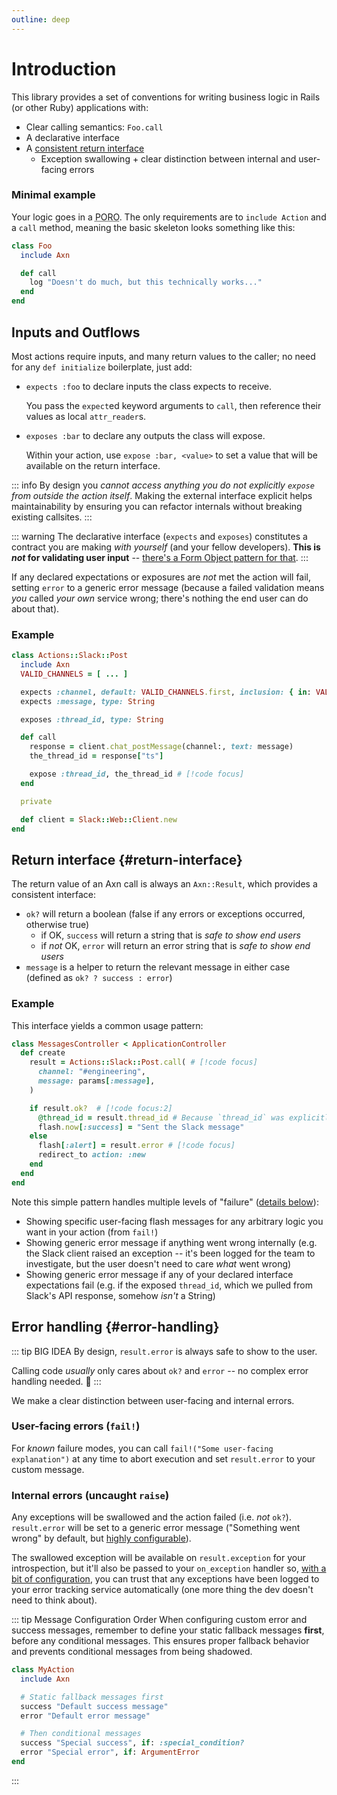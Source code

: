 ```yaml
---
outline: deep
---
```


# Introduction

This library provides a set of conventions for writing business logic in Rails (or other Ruby) applications with:

  * Clear calling semantics: `Foo.call`
  * A declarative interface
  * A [consistent return interface](/intro/overview#return-interface)
    * Exception swallowing + clear distinction between internal and user-facing errors

### Minimal example

Your logic goes in a <abbr title="Plain Old Ruby Object">PORO</abbr>. The only requirements are to `include Action` and a `call` method, meaning the basic skeleton looks something like this:

```ruby
class Foo
  include Axn

  def call
    log "Doesn't do much, but this technically works..."
  end
end
```

## Inputs and Outflows

Most actions require inputs, and many return values to the caller; no need for any `def initialize` boilerplate, just add:

  * `expects :foo` to declare inputs the class expects to receive.

    You pass the `expect`ed keyword arguments to `call`, then reference their values as local `attr_reader`s.

  * `exposes :bar` to declare any outputs the class will expose.

    Within your action, use `expose :bar, <value>` to set a value that will be available on the return interface.

::: info
By design you _cannot access anything you do not explicitly `expose` from outside the action itself_.  Making the external interface explicit helps maintainability by ensuring you can refactor internals without breaking existing callsites.
:::

::: warning
The declarative interface (`expects` and `exposes`) constitutes a contract you are making _with yourself_ (and your fellow developers). **This is _not_ for validating user input** -- [there's a Form Object pattern for that](/recipes/validating-user-input).
:::

If any declared expectations or exposures are _not_ met the action will fail, setting `error` to a generic error message (because a failed validation means _you_ called _your own_ service wrong; there's nothing the end user can do about that).


### Example

```ruby
class Actions::Slack::Post
  include Axn
  VALID_CHANNELS = [ ... ]

  expects :channel, default: VALID_CHANNELS.first, inclusion: { in: VALID_CHANNELS } # [!code focus:4]
  expects :message, type: String

  exposes :thread_id, type: String

  def call
    response = client.chat_postMessage(channel:, text: message)
    the_thread_id = response["ts"]

    expose :thread_id, the_thread_id # [!code focus]
  end

  private

  def client = Slack::Web::Client.new
end
```

## Return interface {#return-interface}


The return value of an Axn call is always an `Axn::Result`, which provides a consistent interface:

* `ok?` will return a boolean (false if any errors or exceptions occurred, otherwise true)
  * if OK, `success` will return a string that is _safe to show end users_
  * if _not_ OK, `error` will return an error string that is _safe to show end users_
* `message` is a helper to return the relevant message in either case (defined as `ok? ? success : error`)


### Example

This interface yields a common usage pattern:


```ruby
class MessagesController < ApplicationController
  def create
    result = Actions::Slack::Post.call( # [!code focus]
      channel: "#engineering",
      message: params[:message],
    )

    if result.ok?  # [!code focus:2]
      @thread_id = result.thread_id # Because `thread_id` was explicitly exposed
      flash.now[:success] = "Sent the Slack message"
    else
      flash[:alert] = result.error # [!code focus]
      redirect_to action: :new
    end
  end
end
```

Note this simple pattern handles multiple levels of "failure" ([details below](#error-handling)):
* Showing specific user-facing flash messages for any arbitrary logic you want in your action (from `fail!`)
* Showing generic error message if anything went wrong internally (e.g. the Slack client raised an exception -- it's been logged for the team to investigate, but the user doesn't need to care _what_ went wrong)
* Showing generic error message if any of your declared interface expectations fail (e.g. if the exposed `thread_id`, which we pulled from Slack's API response, somehow _isn't_ a String)


## Error handling {#error-handling}

::: tip BIG IDEA
By design, `result.error` is always safe to show to the user.

Calling code _usually_ only cares about `ok?` and `error` -- no complex error handling needed. :star_struck:
:::


We make a clear distinction between user-facing and internal errors.

### User-facing errors (`fail!`)

For _known_ failure modes, you can call `fail!("Some user-facing explanation")` at any time to abort execution and set `result.error` to your custom message.

### Internal errors (uncaught `raise`)

Any exceptions will be swallowed and the action failed (i.e. _not_ `ok?`). `result.error` will be set to a generic error message ("Something went wrong" by default, but [highly configurable](/reference/class#messages)).

The swallowed exception will be available on `result.exception` for your introspection, but it'll also be passed to your `on_exception` handler so, [with a bit of configuration](/usage/setup), you can trust that any exceptions have been logged to your error tracking service automatically (one more thing the dev doesn't need to think about).

::: tip Message Configuration Order
When configuring custom error and success messages, remember to define your static fallback messages **first**, before any conditional messages. This ensures proper fallback behavior and prevents conditional messages from being shadowed.

```ruby
class MyAction
  include Axn

  # Static fallback messages first
  success "Default success message"
  error "Default error message"

  # Then conditional messages
  success "Special success", if: :special_condition?
  error "Special error", if: ArgumentError
end
```
:::
